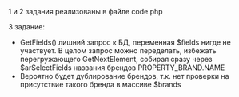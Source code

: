1 и 2 задания реализованы в файле code.php

3 задание:
- GetFields() лишний запрос к БД, переменная $fields нигде не участвует. В целом запрос можно переделать, избежать перегружающего GetNextElement, собирая сразу через $arSelectFields названия брендов PROPERTY_BRAND.NAME
- Вероятно будет дублирование брендов, т.к. нет проверки на присутствие такого бренда в массиве $brands
